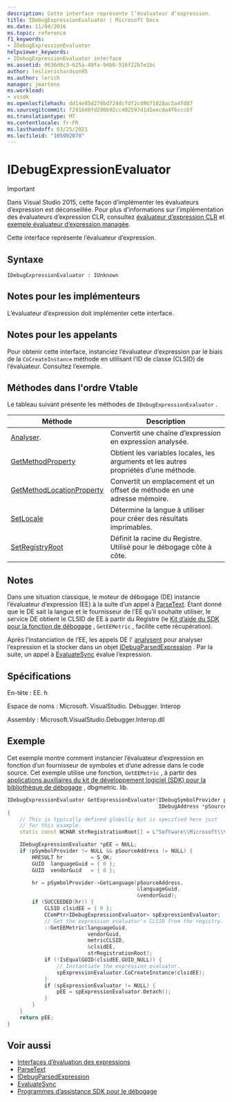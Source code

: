 ```yaml
---
description: Cette interface représente l’évaluateur d’expression.
title: IDebugExpressionEvaluator | Microsoft Docs
ms.date: 11/04/2016
ms.topic: reference
f1_keywords:
- IDebugExpressionEvaluator
helpviewer_keywords:
- IDebugExpressionEvaluator interface
ms.assetid: 0636d8c3-625a-49fa-94b6-516f22b7e1bc
author: leslierichardson95
ms.author: lerich
manager: jmartens
ms.workload:
- vssdk
ms.openlocfilehash: dd14e85d279bd724dcfdf2cd9b71028ac5a4fd87
ms.sourcegitcommit: f2916d8fd296b92cc402597d1d1eecda4f6cccbf
ms.translationtype: MT
ms.contentlocale: fr-FR
ms.lasthandoff: 03/25/2021
ms.locfileid: "105092070"
---
```

# <a name="idebugexpressionevaluator"></a>IDebugExpressionEvaluator
> [!IMPORTANT]
> Dans Visual Studio 2015, cette façon d’implémenter les évaluateurs d’expression est déconseillée. Pour plus d’informations sur l’implémentation des évaluateurs d’expression CLR, consultez [évaluateur d’expression CLR](https://github.com/Microsoft/ConcordExtensibilitySamples/wiki/CLR-Expression-Evaluators) et [exemple évaluateur d’expression managée](https://github.com/Microsoft/ConcordExtensibilitySamples/wiki/Managed-Expression-Evaluator-Sample).

Cette interface représente l’évaluateur d’expression.

## <a name="syntax"></a>Syntaxe

```
IDebugExpressionEvaluator : IUnknown
```

## <a name="notes-for-implementers"></a>Notes pour les implémenteurs
L’évaluateur d’expression doit implémenter cette interface.

## <a name="notes-for-callers"></a>Notes pour les appelants
Pour obtenir cette interface, instanciez l’évaluateur d’expression par le biais de la `CoCreateInstance` méthode en utilisant l’ID de classe (CLSID) de l’évaluateur. Consultez l’exemple.

## <a name="methods-in-vtable-order"></a>Méthodes dans l'ordre Vtable
Le tableau suivant présente les méthodes de `IDebugExpressionEvaluator` .

|Méthode|Description|
|------------|-----------------|
|[Analyser](../../../extensibility/debugger/reference/idebugexpressionevaluator-parse.md).|Convertit une chaîne d’expression en expression analysée.|
|[GetMethodProperty](../../../extensibility/debugger/reference/idebugexpressionevaluator-getmethodproperty.md)|Obtient les variables locales, les arguments et les autres propriétés d’une méthode.|
|[GetMethodLocationProperty](../../../extensibility/debugger/reference/idebugexpressionevaluator-getmethodlocationproperty.md)|Convertit un emplacement et un offset de méthode en une adresse mémoire.|
|[SetLocale](../../../extensibility/debugger/reference/idebugexpressionevaluator-setlocale.md)|Détermine la langue à utiliser pour créer des résultats imprimables.|
|[SetRegistryRoot](../../../extensibility/debugger/reference/idebugexpressionevaluator-setregistryroot.md)|Définit la racine du Registre. Utilisé pour le débogage côte à côte.|

## <a name="remarks"></a>Notes
Dans une situation classique, le moteur de débogage (DE) instancie l’évaluateur d’expression (EE) à la suite d’un appel à [ParseText](../../../extensibility/debugger/reference/idebugexpressioncontext2-parsetext.md). Étant donné que le DE sait la langue et le fournisseur de l’EE qu’il souhaite utiliser, le service DE obtient le CLSID de EE à partir du Registre (le [Kit d’aide du SDK pour la fonction de débogage](../../../extensibility/debugger/reference/sdk-helpers-for-debugging.md) , `GetEEMetric` , facilite cette récupération).

Après l’instanciation de l’EE, les appels DE l' [analysent](../../../extensibility/debugger/reference/idebugexpressionevaluator-parse.md) pour analyser l’expression et la stocker dans un objet [IDebugParsedExpression](../../../extensibility/debugger/reference/idebugparsedexpression.md) . Par la suite, un appel à [EvaluateSync](../../../extensibility/debugger/reference/idebugparsedexpression-evaluatesync.md) évalue l’expression.

## <a name="requirements"></a>Spécifications
En-tête : EE. h

Espace de noms : Microsoft. VisualStudio. Debugger. Interop

Assembly : Microsoft.VisualStudio.Debugger.Interop.dll

## <a name="example"></a>Exemple
Cet exemple montre comment instancier l’évaluateur d’expression en fonction d’un fournisseur de symboles et d’une adresse dans le code source. Cet exemple utilise une fonction, `GetEEMetric` , à partir des [applications auxiliaires du kit de développement logiciel (SDK) pour la bibliothèque de débogage](../../../extensibility/debugger/reference/sdk-helpers-for-debugging.md) , dbgmetric. lib.

```cpp
IDebugExpressionEvaluator GetExpressionEvaluator(IDebugSymbolProvider pSymbolProvider,
                                                 IDebugAddress *pSourceAddress)
{
    // This is typically defined globally but is specified here just
    // for this example.
    static const WCHAR strRegistrationRoot[] = L"Software\\Microsoft\\VisualStudio\\8.0Exp";

    IDebugExpressionEvaluator *pEE = NULL;
    if (pSymbolProvider != NULL && pSourceAddress != NULL) {
        HRESULT hr         = S_OK;
        GUID  languageGuid = { 0 };
        GUID  vendorGuid   = { 0 };

        hr = pSymbolProvider->GetLanguage(pSourceAddress,
                                          &languageGuid,
                                          &vendorGuid);
        if (SUCCEEDED(hr)) {
            CLSID clsidEE = { 0 };
            CComPtr<IDebugExpressionEvaluator> spExpressionEvaluator;
            // Get the expression evaluator's CLSID from the registry.
            ::GetEEMetric(languageGuid,
                          vendorGuid,
                          metricCLSID,
                          &clsidEE,
                          strRegistrationRoot);
            if (!IsEqualGUID(clsidEE,GUID_NULL)) {
                // Instantiate the expression evaluator.
                spExpressionEvaluator.CoCreateInstance(clsidEE);
            }
            if (spExpressionEvaluator != NULL) {
                pEE = spExpressionEvaluator.Detach();
            }
        }
    }
    return pEE;
}
```

## <a name="see-also"></a>Voir aussi
- [Interfaces d’évaluation des expressions](../../../extensibility/debugger/reference/expression-evaluation-interfaces.md)
- [ParseText](../../../extensibility/debugger/reference/idebugexpressioncontext2-parsetext.md)
- [IDebugParsedExpression](../../../extensibility/debugger/reference/idebugparsedexpression.md)
- [EvaluateSync](../../../extensibility/debugger/reference/idebugparsedexpression-evaluatesync.md)
- [Programmes d’assistance SDK pour le débogage](../../../extensibility/debugger/reference/sdk-helpers-for-debugging.md)
